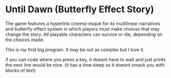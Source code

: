# Until Dawn (Butterfly Effect Story)

The game features a hyperlink cinema-esque for its multilinear narratives and butterfly effect system in which players must make choices that may change the story.
All playable characters can survive or die, depending on the choices made. 

This is my first big program. It may be not as complex but I love it.

if you can code where you press a key, it doesnt have to wait and just prints the next line would be nice. (it has a time.sleep so it doesnt smack you with blocks of text)
